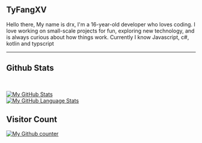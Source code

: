 ## TyFangXV
Hello there, My name is drx, I'm a 16-year-old developer who loves coding. I love working on small-scale projects for fun, exploring new technology, and is always curious about how things work. Currently I know  Javascript, c#, kotlin and typscript 


<hr/>

## Github Stats

<br/>

[![My GitHub Stats](https://github-readme-stats.vercel.app/api/?username=TyFangXV&count_private=true&theme=tokyonight&showicons=true)]()
<br/>
[![My GitHub Language Stats](https://github-readme-stats.vercel.app/api/top-langs/?username=TyFangXV&langs_count=5&theme=tokyonight)]()
<br/>
## Visitor Count
[![My Github counter](https://profile-counter.glitch.me/Tyfangxv/count.svg)]()
<br/>




